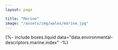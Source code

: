 ```yaml
---
layout: page

title: "Marine"
image: "/assets/img/wales/marine.jpg"
---
```


{%-
include boxes.liquid
data="data.environmental-descriptors.marine.index"
-%}